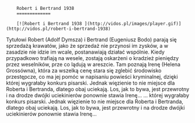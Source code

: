 
        Robert i Bertrand 1938 
        =============
        
        [![Robert i Bertrand 1938 ](http://vidos.pl/images/player.gif)](http://vidos.pl/robert-i-bertrand-1938)
        
        
 Tytułowi Robert (Adolf Dymsza) i Bertrand (Eugeniusz Bodo) parają się sprzedażą krawatów, jako że sprzedaż nie przynosi im zysków, a w zasadzie nie idzie im wcale, postanawiają działać wspólnie. Kiedy przypadkowo trafiają na wesele, zostają oskarżeni o kradzież pieniędzy przez weselników, prze co lądują w areszcie. Tam poznają Irenę (Helena Grossówna), która za wszelką cenę stara się zglebić środowisko przestępcze, co ma jej pomóc w napisaniu powieści kryminalnej, dzięki której wygrałaby konkurs pisarski. Jednak więzienie to nie miejsce dla Roberta i Bertranda, dlatego obaj uciekają. Los, jak to bywa, jest przewrotny i na drodze dwójki uciekinierów ponownie stawia Irenę...   ... której wygrałaby konkurs pisarski. Jednak więzienie to nie miejsce dla Roberta i Bertranda, dlatego obaj uciekają. Los, jak to bywa, jest przewrotny i na drodze dwójki uciekinierów ponownie stawia Irenę...
    